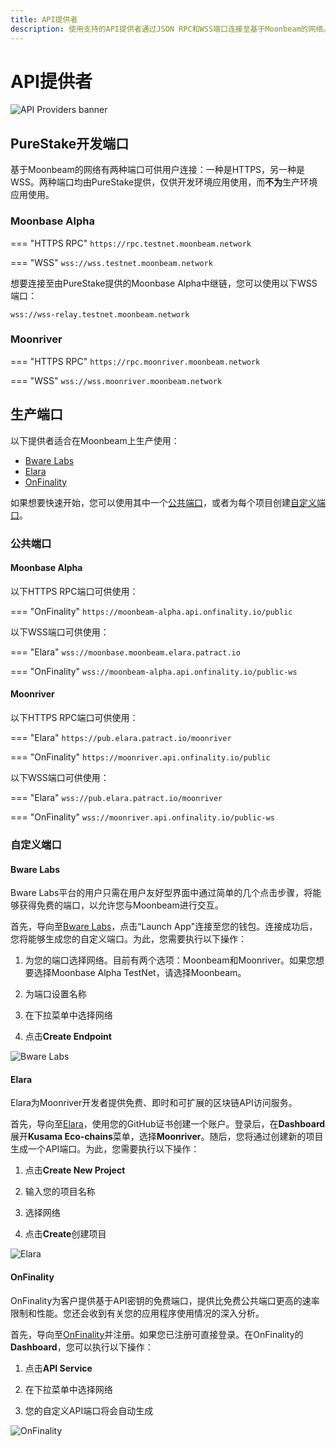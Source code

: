 ```yaml
---
title: API提供者
description: 使用支持的API提供者通过JSON RPC和WSS端口连接至基于Moonbeam的网络。
---
```


# API提供者

![API Providers banner](/images/builders/get-started/api-providers/api-providers-banner.png)

## PureStake开发端口

基于Moonbeam的网络有两种端口可供用户连接：一种是HTTPS，另一种是WSS。两种端口均由PureStake提供，仅供开发环境应用使用，而**不为**生产环境应用使用。

### Moonbase Alpha

=== "HTTPS RPC"
    ```
    https://rpc.testnet.moonbeam.network
    ```

=== "WSS"
    ```
    wss://wss.testnet.moonbeam.network
    ```

想要连接至由PureStake提供的Moonbase Alpha中继链，您可以使用以下WSS端口：

```
wss://wss-relay.testnet.moonbeam.network
```

### Moonriver

=== "HTTPS RPC"
    ```
    https://rpc.moonriver.moonbeam.network
    ```

=== "WSS"
    ```
    wss://wss.moonriver.moonbeam.network
    ```

## 生产端口

以下提供者适合在Moonbeam上生产使用：

- [Bware Labs](https://bwarelabs.com/)
- [Elara](https://elara.patract.io/)
- [OnFinality](https://onfinality.io/)

如果想要快速开始，您可以使用其中一个[公共端口](#public-endpoints)，或者为每个项目创建[自定义端口](#custom-endpoints)。

### 公共端口

#### Moonbase Alpha

以下HTTPS RPC端口可供使用：

=== "OnFinality"
    ```
    https://moonbeam-alpha.api.onfinality.io/public
    ```

以下WSS端口可供使用：

=== "Elara"
    ```
    wss://moonbase.moonbeam.elara.patract.io
    ```

=== "OnFinality"
    ```
    wss://moonbeam-alpha.api.onfinality.io/public-ws
    ```

#### Moonriver

以下HTTPS RPC端口可供使用：

=== "Elara"
    ```
    https://pub.elara.patract.io/moonriver
    ```

=== "OnFinality"
    ```
    https://moonriver.api.onfinality.io/public
    ```

以下WSS端口可供使用：

=== "Elara"
    ```
    wss://pub.elara.patract.io/moonriver
    ```

=== "OnFinality"
    ```
    wss://moonriver.api.onfinality.io/public-ws
    ```

### 自定义端口

#### Bware Labs

Bware Labs平台的用户只需在用户友好型界面中通过简单的几个点击步骤，将能够获得免费的端口，以允许您与Moonbeam进行交互。

首先，导向至[Bware Labs](https://app.bwarelabs.com/)，点击“Launch App"连接至您的钱包。连接成功后，您将能够生成您的自定义端口。为此，您需要执行以下操作：

1. 为您的端口选择网络。目前有两个选项：Moonbeam和Moonriver。如果您想要选择Moonbase Alpha TestNet，请选择Moonbeam。

2. 为端口设置名称

3. 在下拉菜单中选择网络

4. 点击**Create Endpoint**

![Bware Labs](/images/builders/get-started/api-providers/api-providers-1.png)

#### Elara

Elara为Moonriver开发者提供免费、即时和可扩展的区块链API访问服务。

首先，导向至[Elara](https://elara.patract.io/)，使用您的GitHub证书创建一个账户。登录后，在**Dashboard**展开**Kusama Eco-chains**菜单，选择**Moonriver**。随后，您将通过创建新的项目生成一个API端口。为此，您需要执行以下操作：

1. 点击**Create New Project**

2. 输入您的项目名称

3. 选择网络

4. 点击**Create**创建项目

![Elara](/images/builders/get-started/api-providers/api-providers-2.png)

#### OnFinality

OnFinality为客户提供基于API密钥的免费端口，提供比免费公共端口更高的速率限制和性能。您还会收到有关您的应用程序使用情况的深入分析。

首先，导向至[OnFinality](https://onfinality.io/)并注册。如果您已注册可直接登录。在OnFinality的**Dashboard**，您可以执行以下操作：

1. 点击**API Service**

2. 在下拉菜单中选择网络

3. 您的自定义API端口将会自动生成

![OnFinality](/images/builders/get-started/api-providers/api-providers-3.png)
